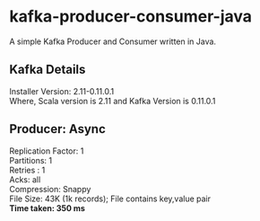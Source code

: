 # kafka-producer-consumer-java
A simple Kafka Producer and Consumer written in Java.

## Kafka Details
Installer Version: 2.11-0.11.0.1
<br/>Where, Scala version is 2.11 and Kafka Version is 0.11.0.1

## Producer: Async
Replication Factor: 1
<br/>Partitions: 1
<br/>Retries : 1
<br/>Acks: all 
<br/>Compression: Snappy
<br/>File Size: 43K (1k records); File contains key,value pair
<br/><b>Time taken: 350 ms</b>




